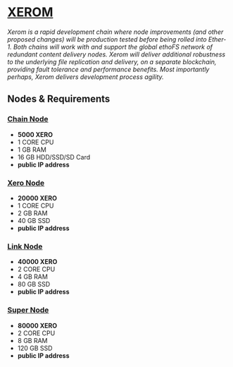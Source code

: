 # [XEROM](https://xerom.org/)

*Xerom is a rapid development chain where node improvements (and other proposed changes) will be production tested before being rolled into Ether-1. Both chains will work with and support the global ethoFS network of redundant content delivery nodes. Xerom will deliver additional robustness to the underlying file replication and delivery, on a separate blockchain, providing fault tolerance and performance benefits. Most importantly perhaps, Xerom delivers development process agility.*

## Nodes & Requirements

### [Chain Node](chain-node) 

- **5000 XERO**
- 1 CORE CPU
- 1 GB RAM
- 16 GB HDD/SSD/SD Card
- **public IP address**

### [Xero Node](chain-node) 

- **20000 XERO**
- 1 CORE CPU
- 2 GB RAM
- 40 GB SSD
- **public IP address**

### [Link Node](chain-node) 

- **40000 XERO**
- 2 CORE CPU
- 4 GB RAM
- 80 GB SSD
- **public IP address**

### [Super Node](chain-node) 

- **80000 XERO**
- 2 CORE CPU
- 8 GB RAM
- 120 GB SSD
- **public IP address** 
